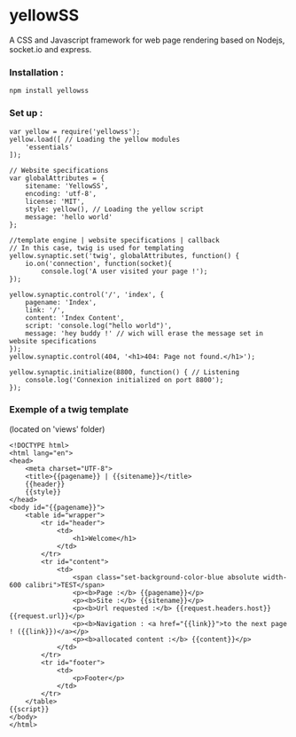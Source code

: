 # yellowSS
A CSS and Javascript framework for web page rendering based on Nodejs, socket.io and express.

### Installation :

    npm install yellowss

### Set up :

    var yellow = require('yellowss');
    yellow.load([ // Loading the yellow modules
        'essentials'
    ]);
    
    // Website specifications
    var globalAttributes = { 
        sitename: 'YellowSS',
        encoding: 'utf-8',
        license: 'MIT',
        style: yellow(), // Loading the yellow script
        message: 'hello world'
    };
    
    //template engine | website specifications | callback
    // In this case, twig is used for templating
    yellow.synaptic.set('twig', globalAttributes, function() { 
        io.on('connection', function(socket){ 
            console.log('A user visited your page !');
    });
    
    yellow.synaptic.control('/', 'index', {
        pagename: 'Index',
        link: '/',
        content: 'Index Content',
        script: 'console.log("hello world")',
        message: 'hey buddy !' // wich will erase the message set in website specifications
    });
    yellow.synaptic.control(404, '<h1>404: Page not found.</h1>');
    
    yellow.synaptic.initialize(8800, function() { // Listening
        console.log('Connexion initialized on port 8800');
    });

### Exemple of a twig template

(located on 'views' folder)

    <!DOCTYPE html>
    <html lang="en">
    <head>
        <meta charset="UTF-8">
        <title>{{pagename}} | {{sitename}}</title>
        {{header}}
        {{style}}
    </head>
    <body id="{{pagename}}">
        <table id="wrapper">
            <tr id="header">
                <td>
                    <h1>Welcome</h1>
                </td>
            </tr>
            <tr id="content">
                <td>
                    <span class="set-background-color-blue absolute width-600 calibri">TEST</span>
                    <p><b>Page :</b> {{pagename}}</p>
                    <p><b>Site :</b> {{sitename}}</p>
                    <p><b>Url requested :</b> {{request.headers.host}}{{request.url}}</p>
                    <p><b>Navigation : <a href="{{link}}">to the next page ! ({{link}})</a></p>
                    <p><b>allocated content :</b> {{content}}</p>
                </td>
            </tr>
            <tr id="footer">
                <td>
                    <p>Footer</p>
                </td>
            </tr>
        </table>
    {{script}}
    </body>
    </html>
